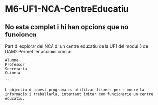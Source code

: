 # M6-UF1-NCA-CentreEducatiu
## No esta complet i hi han opcions que no funcionen 
Part d' explorar del NCA d' un centre educatiu de la UF1 del modul 6 de DAM2 
Permet fer accions com a: 
```
Alumne
Professor
Secretaria
Cuinera

´´´

L objectiu d aquest programa es utilitzar fitxers per a moure la informacio i treballarla, intentant imitar com funcionarie un centre educatiu.
